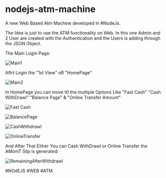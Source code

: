 # nodejs-atm-machine

A new Web Based Atm Machine developed in #NodeJs.

The Idea is just to use the ATM functionality on Web. In this one Admin and 2 User are created with the Authentication and the Users is adding through the JSON Object.


The Main Login Page:

![Main1](https://user-images.githubusercontent.com/75627888/167315967-09c5e85f-c90f-4fb8-b6ff-e8d93cd75ba3.jpeg)

Aftrt Login the "1st View" oR "HomePage"

![Main2](https://user-images.githubusercontent.com/75627888/167315985-3762b38d-1594-49b8-a180-6af7284c7391.jpeg)


In HomePage you can move t0 the multiple Options Like "Fast Cash"
"Cash WithDrawl" "Balance Page" & "Online Transfer Amount"

![Fast Cash](https://user-images.githubusercontent.com/75627888/167316120-7532407d-d07e-42b0-bc5c-5b503d61c354.jpeg)

![BalancePage](https://user-images.githubusercontent.com/75627888/167316122-e6c358b4-c616-42ee-b16b-62d4585440f4.jpeg)

![CashWithdrawl](https://user-images.githubusercontent.com/75627888/167316127-2008304b-b847-42be-8aaf-0f00c94993a1.jpeg)

![OnlineTransfer](https://user-images.githubusercontent.com/75627888/167316159-fed9034b-8512-4682-b8c8-b1a241ec4562.jpeg)

And After That Either You can Cash WithDrawl or Online Transfer the
AMomT Slip is generated: 

![RemainingAfterWithdrawl](https://user-images.githubusercontent.com/75627888/167316203-f60c950b-ead1-485b-aee5-550ee87dc3c3.jpeg)


#NOdEJS #WEB #ATM
